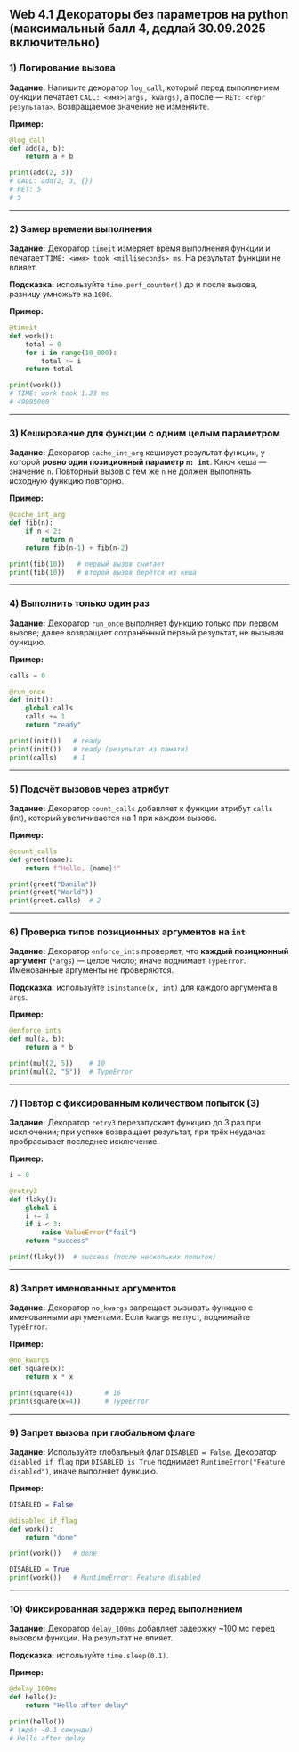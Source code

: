 ## Web 4.1 Декораторы без параметров на python (максимальный балл 4, дедлай 30.09.2025 включительно)

### 1) Логирование вызова

**Задание:** Напишите декоратор `log_call`, который перед выполнением функции печатает `CALL: <имя>(args, kwargs)`, а после — `RET: <repr результата>`. Возвращаемое значение не изменяйте.

**Пример:**

```python
@log_call
def add(a, b):
    return a + b

print(add(2, 3))
# CALL: add(2, 3, {})
# RET: 5
# 5
```

---

### 2) Замер времени выполнения

**Задание:** Декоратор `timeit` измеряет время выполнения функции и печатает `TIME: <имя> took <milliseconds> ms`. На результат функции не влияет.

**Подсказка:** используйте `time.perf_counter()` до и после вызова, разницу умножьте на `1000`.

**Пример:**

```python
@timeit
def work():
    total = 0
    for i in range(10_000):
        total += i
    return total

print(work())
# TIME: work took 1.23 ms
# 49995000
```

---

### 3) Кеширование для функции с одним целым параметром

**Задание:** Декоратор `cache_int_arg` кеширует результат функции, у которой **ровно один позиционный параметр `n: int`**. Ключ кеша — значение `n`. Повторный вызов с тем же `n` не должен выполнять исходную функцию повторно.

**Пример:**

```python
@cache_int_arg
def fib(n):
    if n < 2: 
        return n
    return fib(n-1) + fib(n-2)

print(fib(10))   # первый вызов считает
print(fib(10))   # второй вызов берётся из кеша
```

---

### 4) Выполнить только один раз

**Задание:** Декоратор `run_once` выполняет функцию только при первом вызове; далее возвращает сохранённый первый результат, не вызывая функцию.

**Пример:**

```python
calls = 0

@run_once
def init():
    global calls
    calls += 1
    return "ready"

print(init())   # ready
print(init())   # ready (результат из памяти)
print(calls)    # 1
```

---

### 5) Подсчёт вызовов через атрибут

**Задание:** Декоратор `count_calls` добавляет к функции атрибут `calls` (int), который увеличивается на 1 при каждом вызове.

**Пример:**

```python
@count_calls
def greet(name):
    return f"Hello, {name}!"

print(greet("Danila"))
print(greet("World"))
print(greet.calls)  # 2
```

---

### 6) Проверка типов позиционных аргументов на `int`

**Задание:** Декоратор `enforce_ints` проверяет, что **каждый позиционный аргумент** (`*args`) — целое число; иначе поднимает `TypeError`. Именованные аргументы не проверяются.

**Подсказка:** используйте `isinstance(x, int)` для каждого аргумента в `args`.

**Пример:**

```python
@enforce_ints
def mul(a, b):
    return a * b

print(mul(2, 5))    # 10
print(mul(2, "5"))  # TypeError
```

---

### 7) Повтор с фиксированным количеством попыток (3)

**Задание:** Декоратор `retry3` перезапускает функцию до 3 раз при исключении; при успехе возвращает результат, при трёх неудачах пробрасывает последнее исключение.

**Пример:**

```python
i = 0

@retry3
def flaky():
    global i
    i += 1
    if i < 3:
        raise ValueError("fail")
    return "success"

print(flaky())  # success (после нескольких попыток)
```

---

### 8) Запрет именованных аргументов

**Задание:** Декоратор `no_kwargs` запрещает вызывать функцию с именованными аргументами. Если `kwargs` не пуст, поднимайте `TypeError`.

**Пример:**

```python
@no_kwargs
def square(x):
    return x * x

print(square(4))        # 16
print(square(x=4))      # TypeError
```

---

### 9) Запрет вызова при глобальном флаге

**Задание:** Используйте глобальный флаг `DISABLED = False`. Декоратор `disabled_if_flag` при `DISABLED is True` поднимает `RuntimeError("Feature disabled")`, иначе выполняет функцию.

**Пример:**

```python
DISABLED = False

@disabled_if_flag
def work():
    return "done"

print(work())   # done

DISABLED = True
print(work())   # RuntimeError: Feature disabled
```

---

### 10) Фиксированная задержка перед выполнением

**Задание:** Декоратор `delay_100ms` добавляет задержку \~100 мс перед вызовом функции. На результат не влияет.

**Подсказка:** используйте `time.sleep(0.1)`.

**Пример:**

```python
@delay_100ms
def hello():
    return "Hello after delay"

print(hello())
# (ждёт ~0.1 секунды)
# Hello after delay
```
